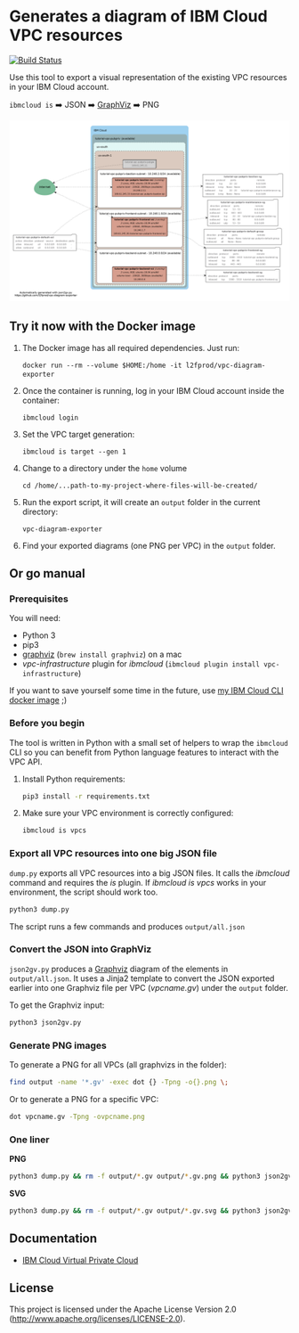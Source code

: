 # Generates a diagram of IBM Cloud VPC resources

[![Build Status](https://travis-ci.org/l2fprod/vpc-diagram-exporter.svg?branch=master)](https://travis-ci.org/l2fprod/vpc-diagram-exporter)

Use this tool to export a visual representation of the existing VPC resources in your IBM Cloud account.

`ibmcloud is` :arrow_right: JSON :arrow_right: [GraphViz](https://www.graphviz.org/) :arrow_right: PNG

![VPC diagram](example.png)

## Try it now with the Docker image

1. The Docker image has all required dependencies. Just run:
   ```
   docker run --rm --volume $HOME:/home -it l2fprod/vpc-diagram-exporter
   ```
1. Once the container is running, log in your IBM Cloud account inside the container:
   ```
   ibmcloud login
   ```
1. Set the VPC target generation:
   ```
   ibmcloud is target --gen 1
   ```
1. Change to a directory under the `home` volume
   ```
   cd /home/...path-to-my-project-where-files-will-be-created/
   ```
1. Run the export script, it will create an `output` folder in the current directory:
   ```
   vpc-diagram-exporter
   ```
1. Find your exported diagrams (one PNG per VPC) in the `output` folder.

## Or go manual

### Prerequisites

You will need:

* Python 3
* pip3
* [graphviz](https://www.graphviz.org/) (`brew install graphviz`) on a mac
* *vpc-infrastructure* plugin for *ibmcloud* (`ibmcloud plugin install vpc-infrastructure`)

If you want to save yourself some time in the future, use [my IBM Cloud CLI docker image](https://github.com/l2fprod/bxshell) ;)

### Before you begin

The tool is written in Python with a small set of helpers to wrap the `ibmcloud` CLI so you can benefit from Python language features to interact with the VPC API.

1. Install Python requirements:

   ```sh
   pip3 install -r requirements.txt
   ```

1. Make sure your VPC environment is correctly configured:

   ```sh
   ibmcloud is vpcs
   ```

### Export all VPC resources into one big JSON file

`dump.py` exports all VPC resources into a big JSON files. It calls the *ibmcloud* command and requires the *is* plugin. If *ibmcloud is vpcs* works in your environment, the script should work too.

   ```sh
   python3 dump.py
   ```

The script runs a few commands and produces `output/all.json`

### Convert the JSON into GraphViz

`json2gv.py` produces a [Graphviz](https://www.graphviz.org/) diagram of the elements in `output/all.json`. It uses a Jinja2 template to convert the JSON exported earlier into one Graphviz file per VPC (*vpcname.gv*) under the `output` folder.

To get the Graphviz input:

   ```sh
   python3 json2gv.py
   ```

### Generate PNG images

To generate a PNG for all VPCs (all graphvizs in the folder):

   ```sh
   find output -name '*.gv' -exec dot {} -Tpng -o{}.png \;
   ```

Or to generate a PNG for a specific VPC:

   ```sh
   dot vpcname.gv -Tpng -ovpcname.png
   ```

### One liner

**PNG**

   ```sh
   python3 dump.py && rm -f output/*.gv output/*.gv.png && python3 json2gv.py && find output -name '*.gv' -exec dot {} -Tpng -o{}.png \;
   ```

**SVG**

   ```sh
   python3 dump.py && rm -f output/*.gv output/*.gv.svg && python3 json2gv.py && find output -name '*.gv' -exec dot {} -Tsvg -o{}.svg \;
   ```

## Documentation 

- [IBM Cloud Virtual Private Cloud](https://cloud.ibm.com/docs/vpc-on-classic?topic=vpc-on-classic-getting-started)

## License

This project is licensed under the Apache License Version 2.0 (http://www.apache.org/licenses/LICENSE-2.0).
